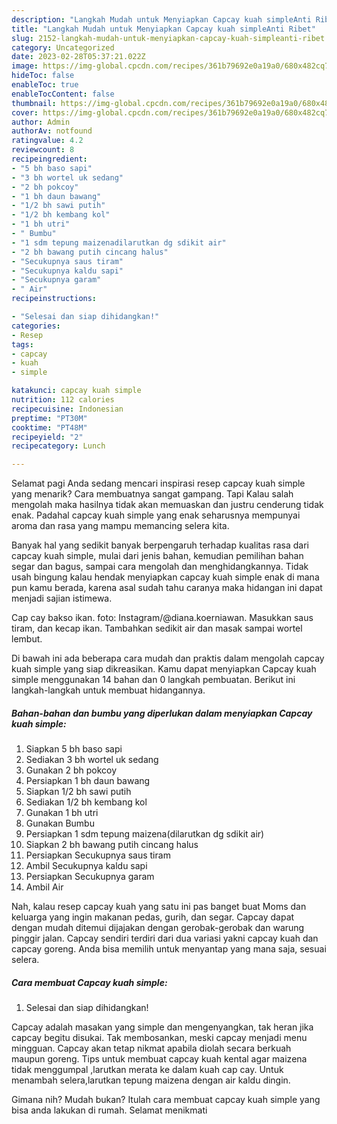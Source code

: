 ```yaml
---
description: "Langkah Mudah untuk Menyiapkan Capcay kuah simpleAnti Ribet"
title: "Langkah Mudah untuk Menyiapkan Capcay kuah simpleAnti Ribet"
slug: 2152-langkah-mudah-untuk-menyiapkan-capcay-kuah-simpleanti-ribet
category: Uncategorized
date: 2023-02-28T05:37:21.022Z
image: https://img-global.cpcdn.com/recipes/361b79692e0a19a0/680x482cq70/capcay-kuah-simple-foto-resep-utama.jpg
hideToc: false
enableToc: true
enableTocContent: false
thumbnail: https://img-global.cpcdn.com/recipes/361b79692e0a19a0/680x482cq70/capcay-kuah-simple-foto-resep-utama.jpg
cover: https://img-global.cpcdn.com/recipes/361b79692e0a19a0/680x482cq70/capcay-kuah-simple-foto-resep-utama.jpg
author: Admin
authorAv: notfound
ratingvalue: 4.2
reviewcount: 8
recipeingredient:
- "5 bh baso sapi"
- "3 bh wortel uk sedang"
- "2 bh pokcoy"
- "1 bh daun bawang"
- "1/2 bh sawi putih"
- "1/2 bh kembang kol"
- "1 bh utri"
- " Bumbu"
- "1 sdm tepung maizenadilarutkan dg sdikit air"
- "2 bh bawang putih cincang halus"
- "Secukupnya saus tiram"
- "Secukupnya kaldu sapi"
- "Secukupnya garam"
- " Air"
recipeinstructions:

- "Selesai dan siap dihidangkan!"
categories:
- Resep
tags:
- capcay
- kuah
- simple

katakunci: capcay kuah simple 
nutrition: 112 calories
recipecuisine: Indonesian
preptime: "PT30M"
cooktime: "PT48M"
recipeyield: "2"
recipecategory: Lunch

---
```



Selamat pagi Anda sedang mencari inspirasi resep capcay kuah simple yang menarik? Cara membuatnya sangat gampang. Tapi Kalau salah mengolah maka hasilnya tidak akan memuaskan dan justru cenderung tidak enak. Padahal capcay kuah simple yang enak seharusnya mempunyai aroma dan rasa yang mampu memancing selera kita.


Banyak hal yang sedikit banyak berpengaruh terhadap kualitas rasa dari capcay kuah simple, mulai dari jenis bahan, kemudian pemilihan bahan segar dan bagus, sampai cara mengolah dan menghidangkannya. Tidak usah bingung kalau hendak menyiapkan capcay kuah simple enak di mana pun kamu berada, karena asal sudah tahu caranya maka hidangan ini dapat menjadi sajian istimewa.

Cap cay bakso ikan. foto: Instagram/@diana.koerniawan. Masukkan saus tiram, dan kecap ikan. Tambahkan sedikit air dan masak sampai wortel lembut.


Di bawah ini ada beberapa cara mudah dan praktis dalam mengolah capcay kuah simple yang siap dikreasikan. Kamu dapat menyiapkan Capcay kuah simple menggunakan 14 bahan dan 0 langkah pembuatan. Berikut ini langkah-langkah untuk membuat hidangannya.

<!--inarticleads1-->

##### Bahan-bahan dan bumbu yang diperlukan dalam menyiapkan Capcay kuah simple:

1. Siapkan 5 bh baso sapi
1. Sediakan 3 bh wortel uk sedang
1. Gunakan 2 bh pokcoy
1. Persiapkan 1 bh daun bawang
1. Siapkan 1/2 bh sawi putih
1. Sediakan 1/2 bh kembang kol
1. Gunakan 1 bh utri
1. Gunakan  Bumbu
1. Persiapkan 1 sdm tepung maizena(dilarutkan dg sdikit air)
1. Siapkan 2 bh bawang putih cincang halus
1. Persiapkan Secukupnya saus tiram
1. Ambil Secukupnya kaldu sapi
1. Persiapkan Secukupnya garam
1. Ambil  Air


Nah, kalau resep capcay kuah yang satu ini pas banget buat Moms dan keluarga yang ingin makanan pedas, gurih, dan segar. Capcay dapat dengan mudah ditemui dijajakan dengan gerobak-gerobak dan warung pinggir jalan. Capcay sendiri terdiri dari dua variasi yakni capcay kuah dan capcay goreng. Anda bisa memilih untuk menyantap yang mana saja, sesuai selera. 

<!--inarticleads2-->

##### Cara membuat Capcay kuah simple:


1. Selesai dan siap dihidangkan!

Capcay adalah masakan yang simple dan mengenyangkan, tak heran jika capcay begitu disukai. Tak membosankan, meski capcay menjadi menu mingguan. Capcay akan tetap nikmat apabila diolah secara berkuah maupun goreng. Tips untuk membuat capcay kuah kental agar maizena tidak menggumpal ,larutkan merata ke dalam kuah cap cay. Untuk menambah selera,larutkan tepung maizena dengan air kaldu dingin. 

Gimana nih? Mudah bukan? Itulah cara membuat capcay kuah simple yang bisa anda lakukan di rumah. Selamat menikmati
